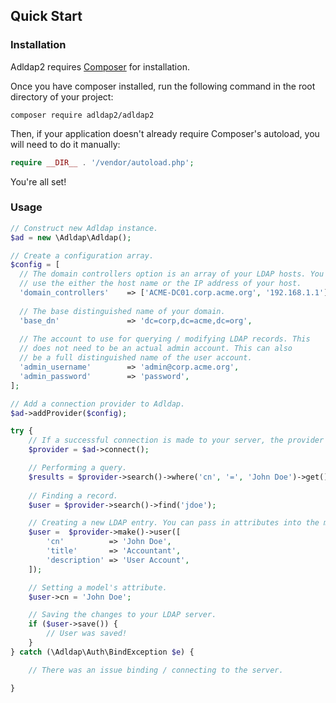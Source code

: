 ## Quick Start

### Installation

Adldap2 requires [Composer](https://getcomposer.org/) for installation.

Once you have composer installed, run the following command in the root directory of your project:

```
composer require adldap2/adldap2
```

Then, if your application doesn't already require Composer's autoload, you will need to do it manually:

```php
require __DIR__ . '/vendor/autoload.php';
```

You're all set!

### Usage

```php
// Construct new Adldap instance.
$ad = new \Adldap\Adldap();

// Create a configuration array.
$config = [  
  // The domain controllers option is an array of your LDAP hosts. You can
  // use the either the host name or the IP address of your host.
  'domain_controllers'    => ['ACME-DC01.corp.acme.org', '192.168.1.1'],
  
  // The base distinguished name of your domain.
  'base_dn'               => 'dc=corp,dc=acme,dc=org',
  
  // The account to use for querying / modifying LDAP records. This
  // does not need to be an actual admin account. This can also
  // be a full distinguished name of the user account.
  'admin_username'        => 'admin@corp.acme.org',
  'admin_password'        => 'password',
];

// Add a connection provider to Adldap.
$ad->addProvider($config);

try {
    // If a successful connection is made to your server, the provider will be returned.
    $provider = $ad->connect();

    // Performing a query.
    $results = $provider->search()->where('cn', '=', 'John Doe')->get();
    
    // Finding a record.
    $user = $provider->search()->find('jdoe');

    // Creating a new LDAP entry. You can pass in attributes into the make methods.
    $user =  $provider->make()->user([
        'cn'          => 'John Doe',
        'title'       => 'Accountant',
        'description' => 'User Account',
    ]);

    // Setting a model's attribute.
    $user->cn = 'John Doe';

    // Saving the changes to your LDAP server.
    if ($user->save()) {
        // User was saved!
    }
} catch (\Adldap\Auth\BindException $e) {

    // There was an issue binding / connecting to the server.

}
```
